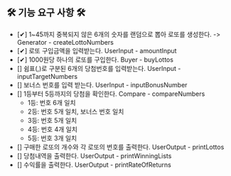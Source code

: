 ## 🛠 기능 요구 사항 🛠
- [✔] 1~45까지 중복되지 않은 6개의 숫자를 랜덤으로 뽑아 로또를 생성한다. -> Generator - createLottoNumbers
- [✔] 로또 구입금액을 입력받는다. UserInput - amountInput  
- [✔] 1000원당 하나의 로또를 구입한다. Buyer - buyLottos 
- [] 쉼표(,)로 구분된 6개의 당첨번호를 입력받는다. UserInput - inputTargetNumbers
- [] 보너스 번호를 입력 받는다. UserInput - inputBonusNumber
- [] 1등부터 5등까지의 당첨을 확인한다. Compare - compareNumbers
  - 1등: 번호 6개 일치
  - 2등: 번호 5개 일치, 보너스 번호 일치
  - 3등: 번호 5개 일치
  - 4등: 번호 4개 일치
  - 5등: 번호 3개 일치
- [] 구매한 로또의 개수와 각 로또의 번호를 출력한다. UserOutput - printLottos
- [] 당첨내역을 출력한다. UserOutput - printWinningLists
- [] 수익률을 출력한다. UserOutput - printRateOfReturns



